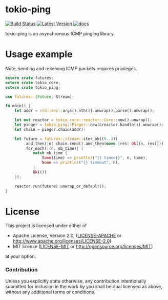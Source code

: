 # tokio-ping
[![Build Status](https://travis-ci.org/knsd/tokio-ping.svg?branch=master)](https://travis-ci.org/knsd/tokio-ping)
[![Latest Version](https://img.shields.io/crates/v/tokio-ping.svg)](https://crates.io/crates/tokio-ping/)
[![docs](https://docs.rs/tokio-ping/badge.svg)](https://docs.rs/tokio-ping)

tokio-ping is an asynchronous ICMP pinging library.

# Usage example

Note, sending and receiving ICMP packets requires privileges.

```rust
extern crate futures;
extern crate tokio_core;
extern crate tokio_ping;

use futures::{Future, Stream};

fn main() {
    let addr = std::env::args().nth(1).unwrap().parse().unwrap();

    let mut reactor = tokio_core::reactor::Core::new().unwrap();
    let pinger = tokio_ping::Pinger::new(&reactor.handle()).unwrap();
    let chain = pinger.chain(addr);

    let future = futures::stream::iter_ok((0..3))
        .and_then(|n| chain.send().and_then(move |res| Ok((n, res))))
        .for_each(|(n, mb_time)| {
            match mb_time {
                Some(time) => println!("{} time={}", n, time),
                None => println!("{} timeout", n),
            }
            Ok(())
    });

    reactor.run(future).unwrap_or_default();
}

```

# License

This project is licensed under either of

 * Apache License, Version 2.0, ([LICENSE-APACHE](LICENSE-APACHE) or
   http://www.apache.org/licenses/LICENSE-2.0)
 * MIT license ([LICENSE-MIT](LICENSE-MIT) or
   http://opensource.org/licenses/MIT)

at your option.

### Contribution

Unless you explicitly state otherwise, any contribution intentionally submitted for inclusion in the work by you shall be dual licensed as above, without any additional terms or conditions.